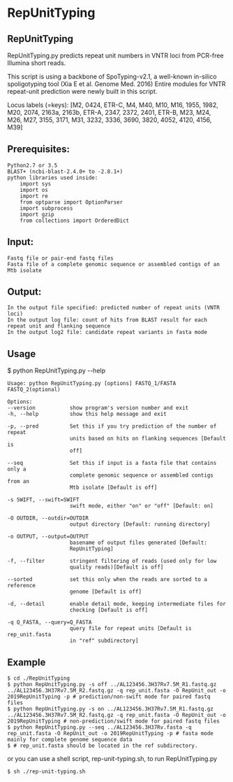 # RepUnitTyping

## RepUnitTyping
RepUnitTyping.py predicts repeat unit numbers in VNTR loci from PCR-free Illumina short reads.

This script is using a backbone of SpoTyping-v2.1, a well-known in-silico spoligotyping tool (Xia E et al. Genome Med. 2016)
Entire modules for VNTR repeat-unit prediction were newly built in this script.

Locus labels (=keys): 
[M2, 0424, ETR-C, M4, M40, M10, M16, 1955, 1982, M20, 2074, 2163a, 2163b, ETR-A, 2347, 2372, 2401, ETR-B, M23, M24, M26, M27, 3155, 3171, M31, 3232, 3336, 3690, 3820, 4052, 4120, 4156, M39]

## Prerequisites:
    Python2.7 or 3.5
    BLAST+ (ncbi-blast-2.4.0+ to -2.8.1+)
    python libraries used inside:
	    import sys
	    import os
	    import re
	    from optparse import OptionParser
	    import subprocess
	    import gzip
	    from collections import OrderedDict
    
## Input:
    Fastq file or pair-end fastq files
    Fasta file of a complete genomic sequence or assembled contigs of an Mtb isolate

## Output:
    In the output file specified: predicted number of repeat units (VNTR loci)
    In the output log file: count of hits from BLAST result for each repeat unit and flanking sequence
    In the output log2 file: candidate repeat variants in fasta mode

## Usage
$ python RepUnitTyping.py --help

    Usage: python RepUnitTyping.py [options] FASTQ_1/FASTA FASTQ_2(optional)

    Options:
    --version           show program's version number and exit
    -h, --help          show this help message and exit
  
    -p, --pred          Set this if you try prediction of the number of repeat
                        units based on hits on flanking sequences [Default is
                        off]
                        
    --seq               Set this if input is a fasta file that contains only a
                        complete genomic sequence or assembled contigs from an
                        Mtb isolate [Default is off]
                        
    -s SWIFT, --swift=SWIFT
                        swift mode, either "on" or "off" [Default: on]
                        
    -O OUTDIR, --outdir=OUTDIR
                        output directory [Default: running directory]
                        
    -o OUTPUT, --output=OUTPUT
                        basename of output files generated [Default:
                        RepUnitTyping]
                        
    -f, --filter        stringent filtering of reads (used only for low
                        quality reads)[Default is off]
                        
    --sorted            set this only when the reads are sorted to a reference
                        genome [Default is off]
                        
    -d, --detail        enable detail mode, keeping intermediate files for
                        checking [Default is off]
                        
    -q Q_FASTA, --query=Q_FASTA
                        query file for repeat units [Default is rep_unit.fasta
                        in "ref" subdirectory]
                        
## Example
    $ cd ./RepUnitTyping
    $ python RepUnitTyping.py -s off ../AL123456.3H37Rv7.5M_R1.fastq.gz ../AL123456.3H37Rv7.5M_R2.fastq.gz -q rep_unit.fasta -O RepUnit_out -o 2019RepUnitTyping -p # prediction/non-swift mode for paired fastq files
    $ python RepUnitTyping.py -s on ../AL123456.3H37Rv7.5M_R1.fastq.gz ../AL123456.3H37Rv7.5M_R2.fastq.gz -q rep_unit.fasta -O RepUnit_out -o 2019RepUnitTyping # non-prediction/swift mode for paired fastq files 
    $ python RepUnitTyping.py --seq ../AL123456.3H37Rv.fasta -q rep_unit.fasta -O RepUnit_out -o 2019RepUnitTyping -p # fasta mode mainly for complete genome sequence data
    $ # rep_unit.fasta should be located in the ref subdirectory.
    
or you can use a shell script, rep-unit-typing.sh, to run RepUnitTyping.py    

    $ sh ./rep-unit-typing.sh

    
